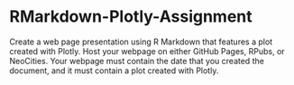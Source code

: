 # RMarkdown-Plotly-Assignment

Create a web page presentation using R Markdown that features a plot created with Plotly.
Host your webpage on either GitHub Pages, RPubs, or NeoCities. 
Your webpage must contain the date that you created the document, and it must contain a plot created with Plotly. 
